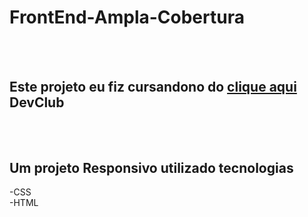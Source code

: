 <h1> FrontEnd-Ampla-Cobertura </h1>
<br>
<br>

<h2> Este projeto eu fiz cursandono do <a href="https://rodolfomori.com.br/Devclub">clique aqui </a> DevClub
  <br>
  <br>

  <br>
  <h2> Um projeto Responsivo utilizado tecnologias</h2>
  -CSS
  <br>
  -HTML
